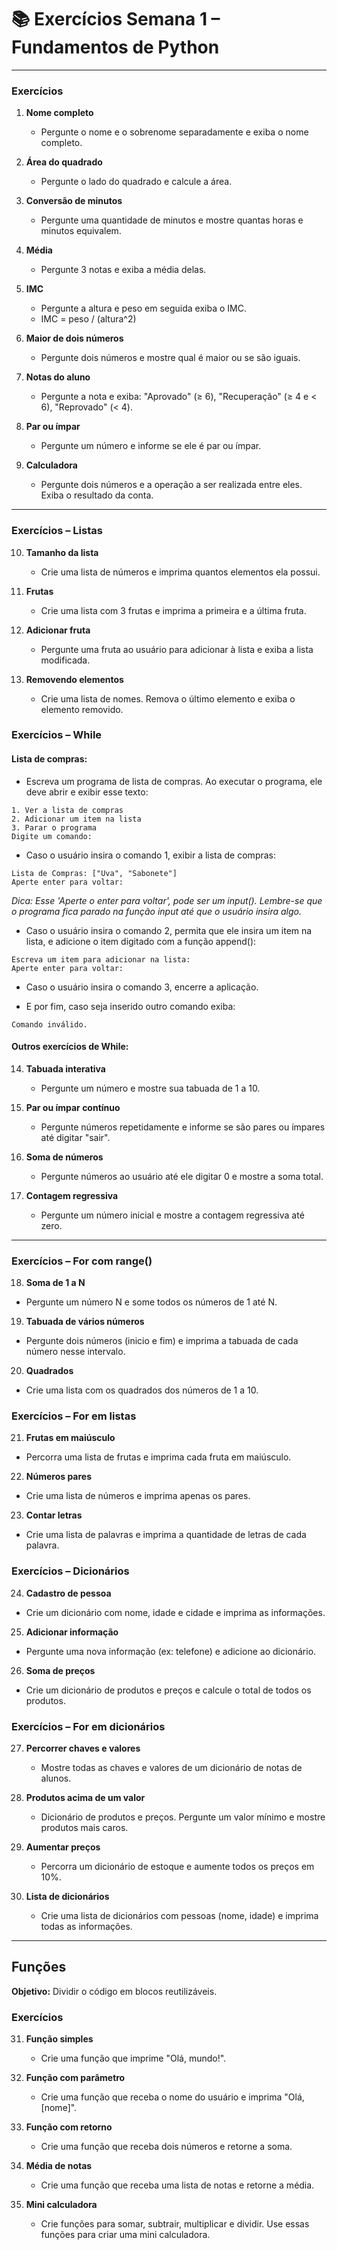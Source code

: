 # 📚 Exercícios Semana 1 – Fundamentos de Python

---


### Exercícios
1. **Nome completo**
   - Pergunte o nome e o sobrenome separadamente e exiba o nome completo.

2. **Área do quadrado**
   - Pergunte o lado do quadrado e calcule a área.

3. **Conversão de minutos**
   - Pergunte uma quantidade de minutos e mostre quantas horas e minutos equivalem.

4. **Média**
   - Pergunte 3 notas e exiba a média delas.

5. **IMC** 
   - Pergunte a altura e peso em seguida exiba o IMC.
   - IMC = peso / (altura^2)

6. **Maior de dois números**
   - Pergunte dois números e mostre qual é maior ou se são iguais.

7. **Notas do aluno**
   - Pergunte a nota e exiba: "Aprovado" (≥ 6), "Recuperação" (≥ 4 e < 6), "Reprovado" (< 4).

8. **Par ou ímpar**
    - Pergunte um número e informe se ele é par ou ímpar.

9. **Calculadora**
   - Pergunte dois números e a operação a ser realizada entre eles. Exiba o resultado da conta.

---

### Exercícios – Listas
10. **Tamanho da lista**
      - Crie uma lista de números e imprima quantos elementos ela possui.

11. **Frutas**
      - Crie uma lista com 3 frutas e imprima a primeira e a última fruta.

12. **Adicionar fruta**
      - Pergunte uma fruta ao usuário para adicionar à lista e exiba a lista modificada.

13. **Removendo elementos**
      - Crie uma lista de nomes. Remova o último elemento e exiba o elemento removido.


### Exercícios – While
#### Lista de compras:
- Escreva um programa de lista de compras.
Ao executar o programa, ele deve abrir e exibir esse texto:
```
1. Ver a lista de compras
2. Adicionar um item na lista
3. Parar o programa
Digite um comando: 
```
- Caso o usuário insira o comando 1, exibir a lista de compras:
```
Lista de Compras: ["Uva", "Sabonete"]
Aperte enter para voltar: 
```

*Dica: Esse 'Aperte o enter para voltar', pode ser um input(). Lembre-se que o programa fica parado na função input até que o usuário insira algo.*

- Caso o usuário insira o comando 2, permita que ele insira um item na lista, e adicione o item digitado com a função append():
```
Escreva um item para adicionar na lista: 
Aperte enter para voltar: 
```
- Caso o usuário insira o comando 3, encerre a aplicação.

- E por fim, caso seja inserido outro comando exiba:
```
Comando inválido.
```

#### Outros exercícios de While:
14. **Tabuada interativa**
      - Pergunte um número e mostre sua tabuada de 1 a 10.

15. **Par ou ímpar contínuo**
      - Pergunte números repetidamente e informe se são pares ou ímpares até digitar "sair".

16. **Soma de números**
      - Pergunte números ao usuário até ele digitar 0 e mostre a soma total.

17. **Contagem regressiva**
      - Pergunte um número inicial e mostre a contagem regressiva até zero.

---


### Exercícios – For com range()
18. **Soma de 1 a N**
   - Pergunte um número N e some todos os números de 1 até N.

19. **Tabuada de vários números**
   - Pergunte dois números (inicio e fim) e imprima a tabuada de cada número nesse intervalo.

20. **Quadrados**
   - Crie uma lista com os quadrados dos números de 1 a 10.

### Exercícios – For em listas
21. **Frutas em maiúsculo**
   - Percorra uma lista de frutas e imprima cada fruta em maiúsculo.

22. **Números pares**
   - Crie uma lista de números e imprima apenas os pares.

23. **Contar letras**
   - Crie uma lista de palavras e imprima a quantidade de letras de cada palavra.

### Exercícios – Dicionários
24. **Cadastro de pessoa**
   - Crie um dicionário com nome, idade e cidade e imprima as informações.

25. **Adicionar informação**
   - Pergunte uma nova informação (ex: telefone) e adicione ao dicionário.

26. **Soma de preços**
   - Crie um dicionário de produtos e preços e calcule o total de todos os produtos.

### Exercícios – For em dicionários
27. **Percorrer chaves e valores**
    - Mostre todas as chaves e valores de um dicionário de notas de alunos.

28. **Produtos acima de um valor**
    - Dicionário de produtos e preços. Pergunte um valor mínimo e mostre produtos mais caros.

29. **Aumentar preços**
    - Percorra um dicionário de estoque e aumente todos os preços em 10%.

30. **Lista de dicionários**
    - Crie uma lista de dicionários com pessoas (nome, idade) e imprima todas as informações.
---

## Funções
**Objetivo:** Dividir o código em blocos reutilizáveis.

### Exercícios
31. **Função simples**
      - Crie uma função que imprime "Olá, mundo!".

32. **Função com parâmetro**
      - Crie uma função que receba o nome do usuário e imprima "Olá, [nome]".

33. **Função com retorno**
      - Crie uma função que receba dois números e retorne a soma.

34. **Média de notas**
      - Crie uma função que receba uma lista de notas e retorne a média.


35. **Mini calculadora**
      - Crie funções para somar, subtrair, multiplicar e dividir. Use essas funções para criar uma mini calculadora.


